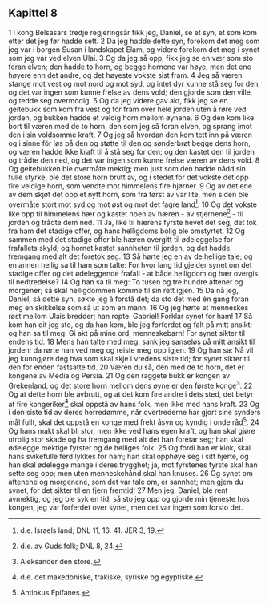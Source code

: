## Kapittel 8

1 I kong Belsasars tredje regjeringsår fikk jeg, Daniel, se et syn, et som kom etter det jeg før hadde sett.
2 Da jeg hadde dette syn, forekom det meg som jeg var i borgen Susan i landskapet Elam, og videre forekom det meg i synet som jeg var ved elven Ulai.
3 Og da jeg så opp, fikk jeg se en vær som sto foran elven; den hadde to horn, og begge hornene var høye, men det ene høyere enn det andre, og det høyeste vokste sist fram.
4 Jeg så væren stange mot vest og mot nord og mot syd, og intet dyr kunne stå seg for den, og det var ingen som kunne frelse av dens vold; den gjorde som den ville, og tedde seg overmodig.
5 Og da jeg videre gav akt, fikk jeg se en geitebukk som kom fra vest og fór fram over hele jorden uten å røre ved jorden, og bukken hadde et veldig horn mellom øynene.
6 Og den kom like bort til væren med de to horn, den som jeg så foran elven, og sprang imot den i sin voldsomme kraft.
7 Og jeg så hvordan den kom tett inn på væren og i sinne fór løs på den og støtte til den og sønderbrøt begge dens horn, og væren hadde ikke kraft til å stå seg for den; og den kastet den til jorden og trådte den ned, og det var ingen som kunne frelse væren av dens vold.
8 Og geitebukken ble overmåte mektig; men just som den hadde nådd sin fulle styrke, ble det store horn brutt av, og i stedet for det vokste det opp fire veldige horn, som vendte mot himmelens fire hjørner.
9 Og av det ene av dem skjøt det opp et nytt horn, som fra først av var lite, men siden ble overmåte stort mot syd og mot øst og mot det fagre land[^1].
10 Og det vokste like opp til himmelens hær og kastet noen av hæren - av stjernene[^2] - til jorden og trådte dem ned.
11 Ja, like til hærens fyrste hevet det seg; det tok fra ham det stadige offer, og hans helligdoms bolig ble omstyrtet.
12 Og sammen med det stadige offer ble hæren overgitt til ødeleggelse for frafallets skyld; og hornet kastet sannheten til jorden, og det hadde fremgang med alt det foretok seg.
13 Så hørte jeg en av de hellige tale; og en annen hellig sa til ham som talte: For hvor lang tid gjelder synet om det stadige offer og det ødeleggende frafall - at både helligdom og hær overgis til nedtredelse?
14 Og han sa til meg: To tusen og tre hundre aftener og morgener; så skal helligdommen komme til sin rett igjen.
15 Da nå jeg, Daniel, så dette syn, søkte jeg å forstå det; da sto det med én gang foran meg en skikkelse som så ut som en mann.
16 Og jeg hørte et menneskes røst mellom Ulais bredder; han ropte: Gabriel! Forklar synet for ham!
17 Så kom han dit jeg sto, og da han kom, ble jeg forferdet og falt på mitt ansikt; og han sa til meg: Gi akt på mine ord, menneskebarn! For synet sikter til endens tid.
18 Mens han talte med meg, sank jeg sanseløs på mitt ansikt til jorden; da rørte han ved meg og reiste meg opp igjen.
19 Og han sa: Nå vil jeg kunngjøre deg hva som skal skje i vredens siste tid; for synet sikter til den for enden fastsatte tid.
20 Væren du så, den med de to horn, det er kongene av Media og Persia.
21 Og den raggete bukk er kongen av Grekenland, og det store horn mellom dens øyne er den første konge[^3].
22 Og at dette horn ble avbrutt, og at det kom fire andre i dets sted, det betyr at fire kongeriker[^4] skal oppstå av hans folk, men ikke med hans kraft.
23 Og i den siste tid av deres herredømme, når overtrederne har gjort sine synders mål fullt, skal det oppstå en konge med frekt åsyn og kyndig i onde råd[^5].
24 Og hans makt skal bli stor, men ikke ved hans egen kraft, og han skal gjøre utrolig stor skade og ha fremgang med alt det han foretar seg; han skal ødelegge mektige fyrster og de helliges folk.
25 Og fordi han er klok, skal hans svikefulle ferd lykkes for ham; han skal opphøye seg i sitt hjerte, og han skal ødelegge mange i deres trygghet; ja, mot fyrstenes fyrste skal han sette seg opp; men uten menneskehånd skal han knuses.
26 Og synet om aftenene og morgenene, som det var tale om, er sannhet; men gjem du synet, for det sikter til en fjern fremtid!
27 Men jeg, Daniel, ble rent avmektig, og jeg ble syk en tid; så sto jeg opp og gjorde min tjeneste hos kongen; jeg var forferdet over synet, men det var ingen som forsto det.

[^1]:  d.e. Israels land; DNL 11, 16. 41. JER 3, 19.
[^2]:  d.e. av Guds folk; DNL 8, 24.
[^3]:  Aleksander den store.
[^4]:  d.e. det makedoniske, trakiske, syriske og egyptiske.
[^5]:  Antiokus Epifanes.
